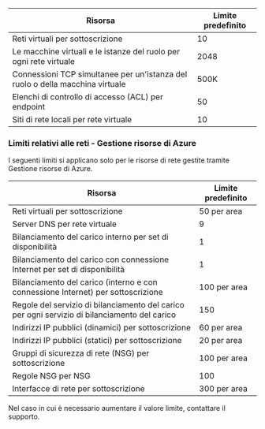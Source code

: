 
Risorsa| Limite predefinito
--- | ---
Reti virtuali per sottoscrizione | 10
Le macchine virtuali e le istanze del ruolo per ogni rete virtuale | 2048
Connessioni TCP simultanee per un'istanza del ruolo o della macchina virtuale | 500K
Elenchi di controllo di accesso (ACL) per endpoint | 50
Siti di rete locali per rete virtuale | 10

### Limiti relativi alle reti - Gestione risorse di Azure

I seguenti limiti si applicano solo per le risorse di rete gestite tramite Gestione risorse di Azure.

Risorsa| Limite predefinito
--- | ---
Reti virtuali per sottoscrizione | 50 per area
Server DNS per rete virtuale | 9
Bilanciamento del carico interno per set di disponibilità | 1
Bilanciamento del carico con connessione Internet per set di disponibilità | 1
Bilanciamento del carico (interno e con connessione Internet) per sottoscrizione | 100 per area
Regole del servizio di bilanciamento del carico per ogni servizio di bilanciamento del carico | 150
Indirizzi IP pubblici (dinamici) per sottoscrizione | 60 per area
Indirizzi IP pubblici (statici) per sottoscrizione | 20 per area
Gruppi di sicurezza di rete (NSG) per sottoscrizione | 100 per area
Regole NSG per NSG | 100
Interfacce di rete per sottoscrizione | 300 per area

Nel caso in cui è necessario aumentare il valore limite, contattare il supporto.

<!---HONumber=August15_HO7-->